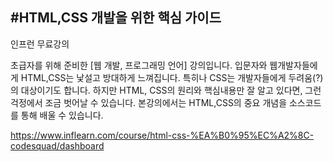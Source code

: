 #HTML,CSS 개발을 위한 핵심 가이드
--------------
  인프런 무료강의
  
  초급자를 위해 준비한
[웹 개발, 프로그래밍 언어] 강의입니다.
입문자와 웹개발자들에게 HTML,CSS는 낯설고 방대하게 느껴집니다. 특히나 CSS는 개발자들에게 두려움(?)의 대상이기도 합니다. 하지만 HTML, CSS의 원리와 핵심내용만 잘 알고 있다면, 그런 걱정에서 조금 벗어날 수 있습니다. 본강의에서는 HTML,CSS의 중요 개념을 소스코드를 통해 배울 수 있습니다.

https://www.inflearn.com/course/html-css-%EA%B0%95%EC%A2%8C-codesquad/dashboard
